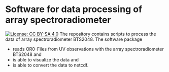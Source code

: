 # Software for data processing of array spectroradiometer 
[![License: CC BY-SA 4.0](https://licensebuttons.net/l/by-sa/4.0/80x15.png)](https://creativecommons.org/licenses/by-sa/4.0/)
The repository contains scripts to process the data of array spectroradiometer BTS2048.
The software package 
* reads OR0-Files from UV observations with the array spectroradiometer BTS2048 and 
* is able to visualize the data and
* is able to convert the data to netcdf.